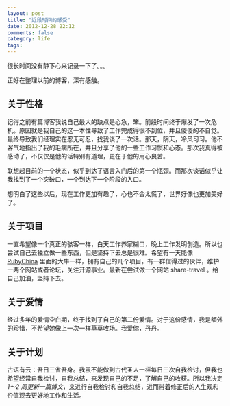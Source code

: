 ```yaml
---
layout: post
title: "近段时间的感受"
date: 2012-12-28 22:12
comments: false
category: life
tags:
---
```


很长时间没有静下心来记录一下了。。。

正好在整理以前的博客，深有感触。

<!--more-->

## 关于性格

记得之前有篇博客我说自己最大的缺点是心急，笨。前段时间终于爆发了一次危机。原因就是我自己的这一本性导致了工作完成得很不到位，并且傻傻的不自觉。最终导致我们经理实在忍无可忍，找我谈了一次话。那天，阴天，冷风习习。他不客气地指出了我的毛病所在，并且分享了他的一些工作习惯和心态。那次我真得被感动了，不仅仅是他的话特别有道理，更在于他的用心良苦。

联想起目前的一个状态，似乎到达了语言入门后的第一个瓶颈。而那次谈话似乎让我找到了一个突破口，一个到达下一个阶段的入口。

想明白了这些以后，现在工作更加有趣了，心也不会太慌了，世界好像也更加美好了。

## 关于项目

一直希望像一个真正的骇客一样，白天工作养家糊口，晚上工作发明创造。所以也尝试自己去独立做一些东西，但是坚持下去总是很难。希望有一天能像[RubyChina](http://www.ruby-china.org) 里面的大牛一样，拥有自己的几个项目，有一群信得过的伙伴，维护一两个网站或者论坛，关注开源事业。最新在尝试做一个网站 share-travel 。给自己加油，坚持下去。

## 关于爱情

经过多年的爱情空白期，终于找到了自己的第二份爱情。对于这份感情，我是额外的珍惜，不希望她像上一次一样草草收场。我爱你，丹丹。

## 关于计划

古语有云：吾日三省吾身。我虽不能做到古代圣人一样每日三次自我检讨，但我也希望经常自我检讨，自我总结，来发现自己的不足，了解自己的收获。所以我决定*1～2 周更新一篇博文*，来进行自我检讨和自我总结，进而带着修正后的人生观和价值观去更好地工作和生活。
